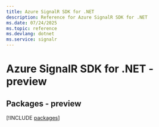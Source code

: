 ```yaml
---
title: Azure SignalR SDK for .NET
description: Reference for Azure SignalR SDK for .NET
ms.date: 07/24/2025
ms.topic: reference
ms.devlang: dotnet
ms.service: signalr
---
```

# Azure SignalR SDK for .NET - preview
## Packages - preview
[!INCLUDE [packages](signalr-index.md)]